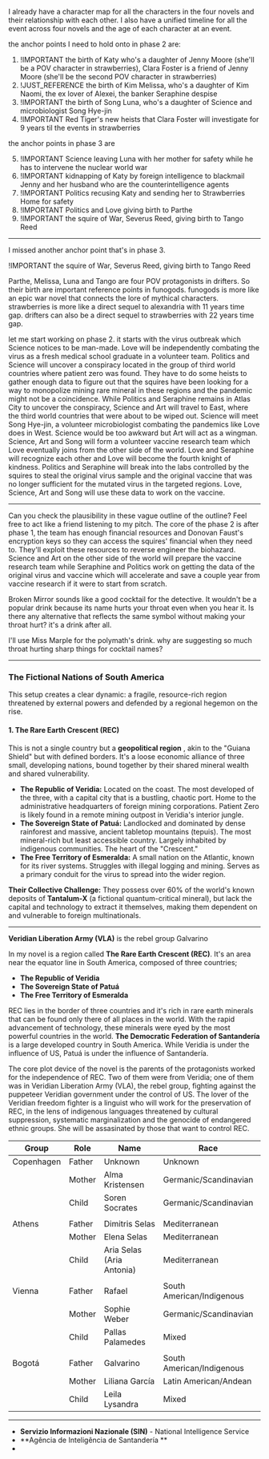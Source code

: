 I already have a character map for all the characters in the four novels and their relationship with each other. I also have a unified timeline for all the event across four novels and the age of each character at an event.

the anchor points I need to hold onto in phase 2 are:

1. !IMPORTANT the birth of Katy who's a daughter of Jenny Moore (she'll be a POV character in strawberries), Clara Foster is a friend of Jenny Moore (she'll be the second POV character in strawberries)
2. !JUST_REFERENCE the birth of Kim Melissa, who's a daughter of Kim Naomi, the ex lover of Alexei, the banker Seraphine despise
3. !IMPORTANT the birth of Song Luna, who's a daughter of Science and microbiologist Song Hye-jin
4. !IMPORTANT Red Tiger's new heists that Clara Foster will investigate for 9 years til the events in strawberries

the anchor points in phase 3 are

5. !IMPORTANT Science leaving Luna with her mother for safety while he has to intervene the nuclear world war
6. !IMPORTANT kidnapping of Katy by foreign intelligence to blackmail Jenny and her husband who are the counterintelligence agents
7. !IMPORTANT Politics recusing Katy and sending her to Strawberries Home for safety
8. !IMPORTANT Politics and Love giving birth to Parthe
9. !IMPORTANT the squire of War, Severus Reed, giving birth to Tango Reed

---

I missed another anchor point that's in phase 3.

!IMPORTANT the squire of War, Severus Reed, giving birth to Tango Reed

Parthe, Melissa, Luna and Tango are four POV protagonists in drifters. So their birth are important reference points in funogods. funogods is more like an epic war novel that connects the lore of mythical characters. strawberries is more like a direct sequel to alexandria with 11 years time gap. drifters can also be a direct sequel to strawberries with 22 years time gap.

let me start working on phase 2. it starts with the virus outbreak which Science notices to be man-made. Love will be independently combating the virus as a fresh medical school graduate in a volunteer team. Politics and Science will uncover a conspiracy located in the group of third world countries where patient zero was found. They have to do some heists to gather enough data to figure out that the squires have been looking for a way to monopolize mining rare mineral in these regions and the pandemic might not be a coincidence. While Politics and Seraphine remains in Atlas City to uncover the conspiracy, Science and Art will travel to East, where the third world countries that were about to be wiped out. Science will meet Song Hye-jin, a volunteer microbiologist combating the pandemics like Love does in West. Science would be too awkward but Art will act as a wingman. Science, Art and Song will form a volunteer vaccine research team which Love eventually joins from the other side of the world. Love and Seraphine will recognize each other and Love will become the fourth knight of kindness. Politics and Seraphine will break into the labs controlled by the squires to steal the original virus sample and the original vaccine that was no longer sufficient for the mutated virus in the targeted regions. Love, Science, Art and Song will use these data to work on the vaccine.

---

Can you check the plausibility in these vague outline of the outline? Feel free to act like a friend listening to my pitch. The core of the phase 2 is after phase 1, the team has enough financial resources and Donovan Faust's encryption keys so they can access the squires' financial when they need to. They'll exploit these resources to reverse engineer the biohazard. Science and Art on the other side of the world will prepare the vaccine research team while Seraphine and Politics work on getting the data of the original virus and vaccine which will accelerate and save a couple year from vaccine research if it were to start from scratch.

Broken Mirror sounds like a good cocktail for the detective. It wouldn't be a popular drink because its name hurts your throat even when you hear it. Is there any alternative that reflects the same symbol without making your throat hurt? it's a drink after all.

I'll use Miss Marple for the polymath's drink. why are suggesting so much throat hurting sharp things for cocktail names?

---

### The Fictional Nations of South America

This setup creates a clear dynamic: a fragile, resource-rich region threatened by external powers and defended by a regional hegemon on the rise.

#### 1. The Rare Earth Crescent (REC)

This is not a single country but a **geopolitical region** , akin to the "Guiana Shield" but with defined borders. It's a loose economic alliance of three small, developing nations, bound together by their shared mineral wealth and shared vulnerability.

- **The Republic of Veridia:** Located on the coast. The most developed of the three, with a capital city that is a bustling, chaotic port. Home to the administrative headquarters of foreign mining corporations. Patient Zero is likely found in a remote mining outpost in Veridia's interior jungle.
- **The Sovereign State of Patuá:** Landlocked and dominated by dense rainforest and massive, ancient tabletop mountains (tepuis). The most mineral-rich but least accessible country. Largely inhabited by indigenous communities. The heart of the "Crescent."
- **The Free Territory of Esmeralda:** A small nation on the Atlantic, known for its river systems. Struggles with illegal logging and mining. Serves as a primary conduit for the virus to spread into the wider region.

**Their Collective Challenge:** They possess over 60% of the world's known deposits of **Tantalum-X** (a fictional quantum-critical mineral), but lack the capital and technology to extract it themselves, making them dependent on and vulnerable to foreign multinationals.

---

**Veridian Liberation Army (VLA)** is the rebel group Galvarino

In my novel is a region called **The Rare Earth Crescent (REC)**. It's an area near the equator line in South America, composed of three countries;

- **The Republic of Veridia**
- **The Sovereign State of Patuá**
- **The Free Territory of Esmeralda**

REC lies in the border of three countries and it's rich in rare earth minerals that can be found only there of all places in the world. With the rapid advancement of technology, these minerals were eyed by the most powerful countries in the world. **The Democratic Federation of Santandería** is a large developed country in South America. While Veridia is under the influence of US, Patuá is under the influence of Santandería.

The core plot device of the novel is the parents of the protagonists worked for the independence of REC. Two of them were from Veridia; one of them was in Veridian Liberation Army (VLA), the rebel group, fighting against the puppeteer Veridian government under the control of US. The lover of the Veridian freedom fighter is a linguist who will work for the preservation of REC, in the lens of indigenous languages threatened by cultural suppression, systematic marginalization and the genocide of endangered ethnic groups. She will be assasinated by those that want to control REC.

| Group      | Role   | Name                      | Race                      | Occupation          |
| ---------- | ------ | ------------------------- | ------------------------- | ------------------- |
| Copenhagen | Father | Unknown                   | Unknown                   | Unknown             |
|            | Mother | Alma Kristensen           | Germanic/Scandinavian     | Nuclear Physicist   |
|            | Child  | Soren Socrates            | Germanic/Scandinavian     | Polymath            |
|            |        |                           |                           |                     |
| Athens     | Father | Dimitris Selas            | Mediterranean             | Virologist          |
|            | Mother | Elena Selas               | Mediterranean             | Virologist          |
|            | Child  | Aria Selas (Aria Antonia) | Mediterranean             | Alchemist           |
|            |        |                           |                           |                     |
| Vienna     | Father | Rafael                    | South American/Indigenous | Political Scientist |
|            | Mother | Sophie Weber              | Germanic/Scandinavian     | Computer Scientist  |
|            | Child  | Pallas Palamedes          | Mixed                     | Strategist          |
|            |        |                           |                           |                     |
| Bogotá     | Father | Galvarino                 | South American/Indigenous | Political Scientist |
|            | Mother | Liliana García            | Latin American/Andean     | Linguist            |
|            | Child  | Leila Lysandra            | Mixed                     | Healer              |

---

- **Servizio Informazioni Nazionale (SIN)** - National Intelligence Service
- **Agência de Inteligência de Santandería **
-
